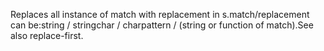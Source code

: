 Replaces all instance of match with replacement in s.match/replacement can be:string / stringchar / charpattern / (string or function of match).See also replace-first.